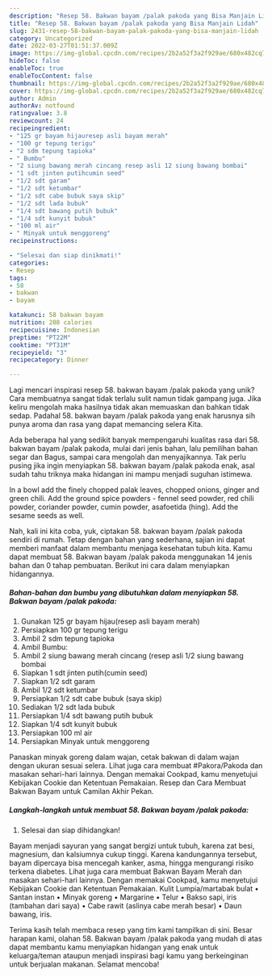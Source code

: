 ```yaml
---
description: "Resep 58. Bakwan bayam /palak pakoda yang Bisa Manjain Lidah"
title: "Resep 58. Bakwan bayam /palak pakoda yang Bisa Manjain Lidah"
slug: 2431-resep-58-bakwan-bayam-palak-pakoda-yang-bisa-manjain-lidah
category: Uncategorized
date: 2022-03-27T01:51:37.009Z
image: https://img-global.cpcdn.com/recipes/2b2a52f3a2f929ae/680x482cq70/58-bakwan-bayam-palak-pakoda-foto-resep-utama.jpg
hideToc: false
enableToc: true
enableTocContent: false
thumbnail: https://img-global.cpcdn.com/recipes/2b2a52f3a2f929ae/680x482cq70/58-bakwan-bayam-palak-pakoda-foto-resep-utama.jpg
cover: https://img-global.cpcdn.com/recipes/2b2a52f3a2f929ae/680x482cq70/58-bakwan-bayam-palak-pakoda-foto-resep-utama.jpg
author: Admin
authorAv: notfound
ratingvalue: 3.8
reviewcount: 24
recipeingredient:
- "125 gr bayam hijauresep asli bayam merah"
- "100 gr tepung terigu"
- "2 sdm tepung tapioka"
- " Bumbu"
- "2 siung bawang merah cincang resep asli 12 siung bawang bombai"
- "1 sdt jinten putihcumin seed"
- "1/2 sdt garam"
- "1/2 sdt ketumbar"
- "1/2 sdt cabe bubuk saya skip"
- "1/2 sdt lada bubuk"
- "1/4 sdt bawang putih bubuk"
- "1/4 sdt kunyit bubuk"
- "100 ml air"
- " Minyak untuk menggoreng"
recipeinstructions:

- "Selesai dan siap dinikmati!"
categories:
- Resep
tags:
- 58
- bakwan
- bayam

katakunci: 58 bakwan bayam 
nutrition: 208 calories
recipecuisine: Indonesian
preptime: "PT22M"
cooktime: "PT31M"
recipeyield: "3"
recipecategory: Dinner

---
```





Lagi mencari inspirasi resep 58. bakwan bayam /palak pakoda yang unik? Cara membuatnya sangat tidak terlalu sulit namun tidak gampang juga. Jika keliru mengolah maka hasilnya tidak akan memuaskan dan bahkan tidak sedap. Padahal 58. bakwan bayam /palak pakoda yang enak harusnya sih punya aroma dan rasa yang dapat memancing selera Kita.





Ada beberapa hal yang sedikit banyak mempengaruhi kualitas rasa dari 58. bakwan bayam /palak pakoda, mulai dari jenis bahan, lalu pemilihan bahan segar dan Bagus, sampai cara mengolah dan menyajikannya. Tak perlu pusing jika ingin menyiapkan 58. bakwan bayam /palak pakoda enak,      asal sudah tahu triknya maka hidangan ini mampu menjadi suguhan istimewa.














In a bowl add the finely chopped palak leaves, chopped onions, ginger and green chili. Add the ground spice powders - fennel seed powder, red chili powder, coriander powder, cumin powder, asafoetida (hing). Add the sesame seeds as well.






Nah, kali ini kita coba, yuk, ciptakan 58. bakwan bayam /palak pakoda sendiri di rumah. Tetap dengan bahan yang sederhana, sajian ini dapat memberi manfaat dalam membantu menjaga kesehatan tubuh kita. Kamu dapat membuat 58. Bakwan bayam /palak pakoda menggunakan 14 jenis bahan dan 0 tahap pembuatan. Berikut ini cara dalam menyiapkan hidangannya.

<!--inarticleads1-->

##### Bahan-bahan dan bumbu yang dibutuhkan dalam menyiapkan 58. Bakwan bayam /palak pakoda:

1. Gunakan 125 gr bayam hijau(resep asli bayam merah)
1. Persiapkan 100 gr tepung terigu
1. Ambil 2 sdm tepung tapioka
1. Ambil  Bumbu:
1. Ambil 2 siung bawang merah cincang (resep asli 1/2 siung bawang bombai
1. Siapkan 1 sdt jinten putih(cumin seed)
1. Siapkan 1/2 sdt garam
1. Ambil 1/2 sdt ketumbar
1. Persiapkan 1/2 sdt cabe bubuk (saya skip)
1. Sediakan 1/2 sdt lada bubuk
1. Persiapkan 1/4 sdt bawang putih bubuk
1. Siapkan 1/4 sdt kunyit bubuk
1. Persiapkan 100 ml air
1. Persiapkan  Minyak untuk menggoreng


Panaskan minyak goreng dalam wajan, cetak bakwan di dalam wajan dengan ukuran sesuai selera. Lihat juga cara membuat #Pakora/Pakoda dan masakan sehari-hari lainnya. Dengan memakai Cookpad, kamu menyetujui Kebijakan Cookie dan Ketentuan Pemakaian. Resep dan Cara Membuat Bakwan Bayam untuk Camilan Akhir Pekan. 

<!--inarticleads2-->

##### Langkah-langkah untuk membuat 58. Bakwan bayam /palak pakoda:


1. Selesai dan siap dihidangkan!

Bayam menjadi sayuran yang sangat bergizi untuk tubuh, karena zat besi, magnesium, dan kalsiumnya cukup tinggi. Karena kandungannya tersebut, bayam dipercaya bisa mencegah kanker, asma, hingga mengurangi risiko terkena diabetes. Lihat juga cara membuat Bakwan Bayam Merah dan masakan sehari-hari lainnya. Dengan memakai Cookpad, kamu menyetujui Kebijakan Cookie dan Ketentuan Pemakaian. Kulit Lumpia/martabak bulat • Santan instan • Minyak goreng • Margarine • Telur • Bakso sapi, iris (tambahan dari saya) • Cabe rawit (aslinya cabe merah besar) • Daun bawang, iris. 

Terima kasih telah membaca resep yang tim kami tampilkan di sini. Besar harapan kami, olahan 58. Bakwan bayam /palak pakoda yang mudah di atas dapat membantu kamu menyiapkan hidangan yang enak untuk keluarga/teman ataupun menjadi inspirasi bagi kamu yang berkeinginan untuk berjualan makanan. Selamat mencoba!
